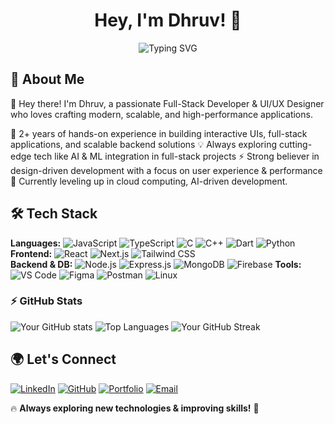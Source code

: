 
<!--
**dhruvjaiswal135/dhruvjaiswal135** is a ✨ _special_ ✨ repository because its `README.md` (this file) appears on your GitHub profile.

Here are some ideas to get you started:

- 🔭 I’m currently working on ...
- 🌱 I’m currently learning ...
- 👯 I’m looking to collaborate on ...
- 🤔 I’m looking for help with ...
- 💬 Ask me about ...
- 📫 How to reach me: ...
- 😄 Pronouns: ...
- ⚡ Fun fact: ...
-->

<h1 align="center">Hey, I'm Dhruv! 🚀</h1>
<p align="center">
  <img src="https://readme-typing-svg.herokuapp.com?font=Fira+Code&size=22&pause=1000&color=FD853A&center=true&vCenter=true&width=500&lines=Full-Stack+Developer;Creative+UI%2FUX+Designer;AI+ML+Engineer;Tech+Enthusiast+%F0%9F%92%BB" alt="Typing SVG" />
</p>

## 🚀 About Me  
👋 Hey there! I'm Dhruv, a passionate Full-Stack Developer & UI/UX Designer who loves crafting modern, scalable, and high-performance applications.

🔹 2+ years of hands-on experience in building interactive UIs, full-stack applications, and scalable backend solutions
💡 Always exploring cutting-edge tech like AI & ML integration in full-stack projects
⚡ Strong believer in design-driven development with a focus on user experience & performance
🌱 Currently leveling up in cloud computing, AI-driven development.

## 🛠 Tech Stack  
**Languages:** ![JavaScript](https://img.shields.io/badge/JavaScript-F7DF1E?style=flat&logo=javascript&logoColor=black&borderRadius=8) ![TypeScript](https://img.shields.io/badge/TypeScript-007ACC?style=flat&logo=typescript&logoColor=white&borderRadius=8) ![C](https://img.shields.io/badge/-red?style=flat&logo=c&logoColor=white&borderRadius=6) ![C++](https://img.shields.io/badge/C++-00599C?style=flat&logo=cplusplus&logoColor=white&borderRadius=8) ![Dart](https://img.shields.io/badge/Dart-0d0d0d?style=flat&logo=dart&logoColor=00d2b8&borderRadius=8) ![Python](https://img.shields.io/badge/Python-3776AB?style=flat&logo=python&logoColor=white&borderRadius=8)   **Frontend:** ![React](https://img.shields.io/badge/React-61DAFB?style=flat&logo=react&logoColor=black&borderRadius=8) ![Next.js](https://img.shields.io/badge/Next.js-000000?style=flat&logo=next.js&logoColor=white&borderRadius=8) ![Tailwind CSS](https://img.shields.io/badge/Tailwind_CSS-38B2AC?style=flat&logo=tailwind-css&logoColor=white&borderRadius=8)  
**Backend & DB:** ![Node.js](https://img.shields.io/badge/Node.js-339933?style=flat&logo=nodedotjs&logoColor=white&borderRadius=8) ![Express.js](https://img.shields.io/badge/Express.js-000000?style=flat&logo=express&logoColor=white&borderRadius=8) ![MongoDB](https://img.shields.io/badge/MongoDB-47A248?style=flat&logo=mongodb&logoColor=white&borderRadius=8) ![Firebase](https://img.shields.io/badge/Firebase-FFCA28?style=flat&logo=firebase&logoColor=black&borderRadius=8)   **Tools:** ![VS Code](https://img.shields.io/badge/VS%20Code-007ACC?style=flat&logo=visual-studio-code&logoColor=white&borderRadius=8) ![Figma](https://img.shields.io/badge/Figma-F24E1E?style=flat&logo=figma&logoColor=white&borderRadius=8) ![Postman](https://img.shields.io/badge/Postman-FF6C37?style=flat&logo=postman&logoColor=white&borderRadius=8) ![Linux](https://img.shields.io/badge/Linux-FCC624?style=flat&logo=linux&logoColor=black&borderRadius=8)  

### ⚡ GitHub Stats  
![Your GitHub stats](https://github-readme-stats.vercel.app/api?username=dhruvjaiswal135&hide_border=true&hide=stars&show_icons=true&theme=shadow_red)
![Top Languages](https://github-readme-stats.vercel.app/api/top-langs/?username=dhruvjaiswal135&hide_border=true&layout=compact&theme=shadow_green)
![Your GitHub Streak](https://github-readme-streak-stats.herokuapp.com/?user=dhruvjaiswal135&hide_border=true&theme=shadow_blue)
<!--[![github activity graph](https://github-readme-activity-graph.vercel.app/graph?username=dhruvjaiswal135&theme=high-contrast)](https://github.com/dhruvjaiswal135/) -->

## 🌍 Let's Connect
[![LinkedIn](https://img.shields.io/badge/LinkedIn-blue?style=flat&logo=linkedin&borderRadius=8)](https://linkedin.com/in/dhruvjaiswal135) [![GitHub](https://img.shields.io/badge/GitHub-red?style=flat&logo=github&borderRadius=8)](https://github.com/dhruvjaiswal135) [![Portfolio](https://img.shields.io/badge/Portfolio-yellow?style=flat&logo=web&borderRadius=8)](https://dhruvjaiswal135.com) [![Email](https://img.shields.io/badge/Email-white?style=flat&logo=gmail&borderRadius=8)](mailto:dhruvjaiswal135@gmail.com)  

🔥 **Always exploring new technologies & improving skills!** 🚀  
